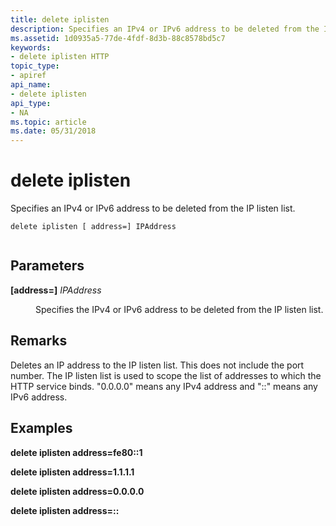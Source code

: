 ```yaml
---
title: delete iplisten
description: Specifies an IPv4 or IPv6 address to be deleted from the IP listen list.
ms.assetid: 1d0935a5-77de-4fdf-8d3b-88c8578bd5c7
keywords:
- delete iplisten HTTP
topic_type:
- apiref
api_name:
- delete iplisten
api_type:
- NA
ms.topic: article
ms.date: 05/31/2018
---
```


# delete iplisten

Specifies an IPv4 or IPv6 address to be deleted from the IP listen list.

``` syntax
delete iplisten [ address=] IPAddress
 
```

## Parameters

<dl> <dt>

<span id="_address___IPAddress"></span><span id="_address___ipaddress"></span><span id="_ADDRESS___IPADDRESS"></span>**\[address=\]** *IPAddress*
</dt> <dd>

Specifies the IPv4 or IPv6 address to be deleted from the IP listen list.

</dd> </dl>

## Remarks

Deletes an IP address to the IP listen list. This does not include the port number. The IP listen list is used to scope the list of addresses to which the HTTP service binds. "0.0.0.0" means any IPv4 address and "::" means any IPv6 address.

## Examples

**delete iplisten address=fe80::1**

**delete iplisten address=1.1.1.1**

**delete iplisten address=0.0.0.0**

**delete iplisten address=::**

 

 




